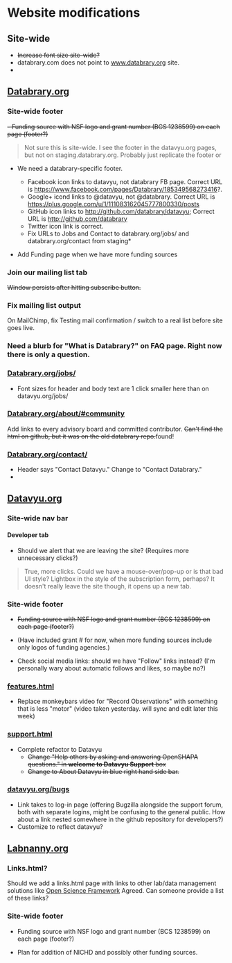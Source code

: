 # Website modifications

## Site-wide

- ~~Increase font size site-wide?~~
- databrary.com does not point to www.databrary.org site.
- 
## [Databrary.org](http://databrary.org)

### Site-wide footer

~~- Funding source with NSF logo and grant number (BCS 1238599) on each page (footer?)~~
 >Not sure this is site-wide. I see the footer in the datavyu.org pages, but not on staging.databrary.org. Probably just replicate the footer or 
- We need a databrary-specific footer.
	- Facebook icon links to datavyu, not databrary FB page. Correct URL is https://www.facebook.com/pages/Databrary/185349568273416?.
	- Google+ icond links to @datavyu, not @databrary. Correct URL is https://plus.google.com/u/1/111083162045777800330/posts
	- GitHub icon links to http://github.com/databrary/datavyu; Correct URL is http://github.com/databrary
	- Twitter icon link is correct.
	- Fix URLs to Jobs and Contact to databrary.org/jobs/ and databrary.org/contact from staging*

- Add Funding page when we have more funding sources

### Join our mailing list tab

~~Window persists after hitting subscribe button.~~

### Fix mailing list output

On MailChimp, fix Testing mail confirmation / switch to a real list before site goes live.

### Need a blurb for "What is Databrary?" on FAQ page. Right now there is only a question.

### [Databrary.org/jobs/](http://databrary.org/jobs/)

- Font sizes for header and body text are 1 click smaller here than on datavyu.org/jobs/

### [Databrary.org/about/#community](http://staging.databrary.org/about/#community)

Add links to every advisory board and committed contributor. ~~Can't find the html on github, but it was on the old databrary repo.~~found! 

### [Databrary.org/contact/](http://staging.databrary.org/contact/)

- Header says "Contact Datavyu." Change to "Contact Databrary."
- 

## [Datavyu.org](http://datavyu.org)

### Site-wide nav bar

#### Developer tab

- Should we alert that we are leaving the site? (Requires more unnecessary clicks?)

> True, more clicks. Could we have a mouse-over/pop-up or is that bad UI style? 
> Lightbox in the style of the subscription form, perhaps? It doesn't really leave the site though, it opens up a new tab.

### Site-wide footer

- ~~Funding source with NSF logo and grant number (BCS 1238599) on each page (footer?)~~

- (Have included grant # for now, when more funding sources include only logos of funding agencies.)

- Check social media links: should we have "Follow" links instead? (I'm personally wary about automatic follows and likes, so maybe no?)  

### [features.html](http://datavyu.org/features.html)

- Replace monkeybars video for "Record Observations" with something that is less "motor" (video taken yesterday. will sync and edit later this week)

### [support.html](http://datavyu.org/support.html)

- Complete refactor to Datavyu
	- ~~Change "Help others by asking and answering OpenSHAPA questions." in **welcome to Datavyu Support** box~~
	- ~~Change to About Datavyu in blue right hand side bar.~~
	 	
### [datavyu.org/bugs](http://datavyu.org/bugs/)

- Link takes to log-in page (offering Bugzilla alongside the support forum, both with separate logins, might be confusing to the general public. How about a link nested somewhere in the github repository for developers?)
- Customize to reflect datavyu?


## [Labnanny.org](http://labnanny.org)

### Links.html?

Should we add a links.html page with links to other lab/data management solutions like [Open Science Framework](http://openscienceframework.org/)
Agreed. Can someone provide a list of these links?

### Site-wide footer

- Funding source with NSF logo and grant number (BCS 1238599) on each page (footer?)

- Plan for addition of NICHD and possibly other funding sources.
